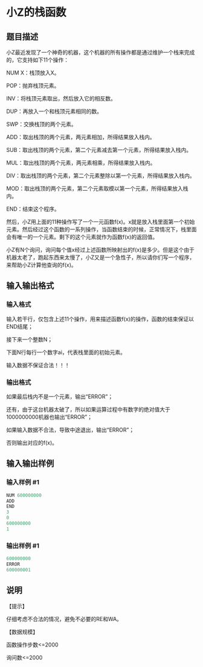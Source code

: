 # 小Z的栈函数

## 题目描述

小Z最近发现了一个神奇的机器，这个机器的所有操作都是通过维护一个栈来完成的，它支持如下11个操作：

NUM X：栈顶放入X。

POP：抛弃栈顶元素。

INV：将栈顶元素取出，然后放入它的相反数。

DUP：再放入一个和栈顶元素相同的数。

SWP：交换栈顶的两个元素。

ADD：取出栈顶的两个元素，两元素相加，所得结果放入栈内。

SUB：取出栈顶的两个元素，第二个元素减去第一个元素，所得结果放入栈内。

MUL：取出栈顶的两个元素，两元素相乘，所得结果放入栈内。

DIV：取出栈顶的两个元素，第二个元素整除以第一个元素，所得结果放入栈内。

MOD：取出栈顶的两个元素，第二个元素取模以第一个元素，所得结果放入栈内。

END：结束这个程序。

然后，小Z用上面的11种操作写了一个一元函数f(x)。x就是放入栈里面第一个初始元素。然后经过这个函数的一系列操作，当函数结束的时候，正常情况下，栈里面会有唯一的一个元素。剩下的这个元素就作为函数f(x)的返回值。

小Z有N个询问，询问每个值x经过上述函数所映射出的f(x)是多少。但是这个由于机器太老了，跑起东西来太慢了，小Z又是一个急性子，所以请你们写一个程序，来帮助小Z计算他查询的f(x)。

## 输入输出格式

### 输入格式

输入若干行，仅包含上述11个操作，用来描述函数f(x)的操作，函数的结束保证以END结尾；

接下来一个整数N；

下面N行每行一个数字ai，代表栈里面的初始元素。

输入数据不保证合法！！！

### 输出格式

如果最后栈内不是一个元素，输出“ERROR”；

还有，由于这台机器太破了，所以如果运算过程中有数字的绝对值大于1000000000机器也输出“ERROR”；

如果输入数据不合法，导致中途退出，输出“ERROR”；

否则输出对应的f(x)。

## 输入输出样例

### 输入样例 #1

```cpp
NUM 600000000
ADD
END
3
0
600000000
1
```


### 输出样例 #1

```cpp
600000000
ERROR
600000001
```


## 说明

【提示】

仔细考虑不合法的情况，避免不必要的RE和WA。

【数据规模】

函数操作步数<=2000

询问数<=2000

